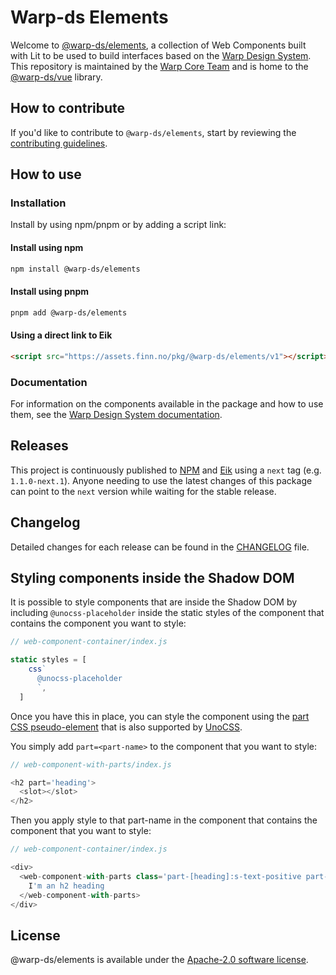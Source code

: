 # Warp-ds Elements

Welcome to [@warp-ds/elements](https://github.com/warp-ds/elements),
a collection of Web Components built with Lit to be used to build interfaces based on the [Warp Design System](https://github.com/warp-ds/).
This repository is maintained by the [Warp Core Team](https://github.com/orgs/warp-ds/teams/warp-core-team)
and is home to the [@warp-ds/vue](https://www.npmjs.com/package/@warp-ds/elements) library.

## How to contribute

If you'd like to contribute to `@warp-ds/elements`,
start by reviewing the [contributing guidelines](CONTRIBUTING.md).

## How to use

### Installation

Install by using npm/pnpm or by adding a script link:

#### Install using npm

```sh
npm install @warp-ds/elements
```

#### Install using pnpm

```sh
pnpm add @warp-ds/elements
```

#### Using a direct link to Eik

```html
<script src="https://assets.finn.no/pkg/@warp-ds/elements/v1"></script>
```

### Documentation

For information on the components available in the package and how to use them,
see the [Warp Design System documentation](https://warp-ds.github.io/tech-docs/).

## Releases

This project is continuously published to [NPM](https://www.npmjs.com/package/@warp-ds/elements) and [Eik](https://assets.finn.no/pkg/@warp-ds/elements) using a `next` tag (e.g. `1.1.0-next.1`).
Anyone needing to use the latest changes of this package can point to the `next` version while waiting for the stable release.

## Changelog

Detailed changes for each release can be found in the [CHANGELOG](CHANGELOG.md) file.

## Styling components inside the Shadow DOM

It is possible to style components that are inside the Shadow DOM by including `@unocss-placeholder` inside the static styles of the component that contains the component you want to style:

```js
// web-component-container/index.js

static styles = [
    css`
      @unocss-placeholder
      `,
  ]
```

Once you have this in place, you can style the component using the [part CSS pseudo-element](https://developer.mozilla.org/en-US/docs/Web/CSS/::part) that is also supported by [UnoCSS](https://unocss.dev/integrations/vite#part-built-in-support).

You simply add `part=<part-name>` to the component that you want to style:

```js
// web-component-with-parts/index.js

<h2 part='heading'>
  <slot></slot>
</h2>
```

Then you apply style to that part-name in the component that contains the component that you want to style:

```js
// web-component-container/index.js

<div>
  <web-component-with-parts class='part-[heading]:s-text-positive part-[heading]:pl-4'>
    I'm an h2 heading
  </web-component-with-parts>
</div>
```

## License

@warp-ds/elements is available under the [Apache-2.0 software license](https://github.com/warp-ds/elements/blob/main/LICENSE).
